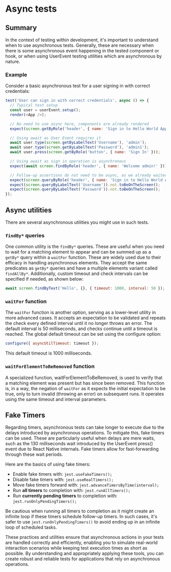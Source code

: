 # Async tests

## Summary

In the context of testing within development, it's important to understand when to use asynchronous tests. Generally, these are necessary when there is some asynchronous event happening in the tested component or hook, or when using UserEvent testing utilities which are asynchronous by nature.

### Example

Consider a basic asynchronous test for a user signing in with correct credentials:

```javascript
test('User can sign in with correct credentials', async () => {
  // Typical test setup
  const user = userEvent.setup();
  render(<App />);

  // No need to use async here, components are already rendered
  expect(screen.getByRole('header', { name: 'Sign in to Hello World App!' })).toBeOnTheScreen();

  // Using await as User Event requires it
  await user.type(screen.getByLabelText('Username'), 'admin');
  await user.type(screen.getByLabelText('Password'), 'admin1');
  await user.press(screen.getByRole('button', { name: 'Sign In' }));

  // Using await as sign in operation is asynchronous
  expect(await screen.findByRole('header', { name: 'Welcome admin!' })).toBeOnTheScreen();

  // Follow-up assertions do not need to be async, as we already waited for sign in operation to complete
  expect(screen.queryByRole('header', { name: 'Sign in to Hello World App' })).not.toBeOnTheScreen();
  expect(screen.queryByLabelText('Username')).not.toBeOnTheScreen();
  expect(screen.queryByLabelText('Password')).not.toBeOnTheScreen();
});
```

## Async utilities

There are several asynchronous utilities you might use in such tests. 

### `findBy*` queries
One common utility is the `findBy*` queries. These are useful when you need to wait for a matching element to appear and can be summed up as a `getBy*` query within a `waitFor` function. These are widely used due to their efficacy in handling asynchronous elements. They accept the same predicates as `getBy*` queries and have a multiple elements variant called `findAllBy*`. Additionally, custom timeout and check intervals can be specified if needed, as shown below:

```javascript
await screen.findByText('Hello', {}, { timeout: 1000, interval: 50 });
```

### `waitFor` function
The `waitFor` function is another option, serving as a lower-level utility in more advanced cases. It accepts an expectation to be validated and repeats the check every defined interval until it no longer throws an error. The default interval is 50 milliseconds, and checks continue until a timeout is reached. The global default timeout can be set using the configure option:

```javascript
configure({ asyncUtilTimeout: timeout });
```

This default timeout is 1000 milliseconds.

### `waitForElementToBeRemoved` function
A specialized function, waitForElementToBeRemoved, is used to verify that a matching element was present but has since been removed. This function is, in a way, the negation of `waitFor` as it expects the initial expectation to be true, only to turn invalid (throwing an error) on subsequent runs. It operates using the same timeout and interval parameters.

## Fake Timers
Regarding timers, asynchronous tests can take longer to execute due to the delays introduced by asynchronous operations. To mitigate this, fake timers can be used. These are particularly useful when delays are mere waits, such as the 130 milliseconds wait introduced by the UserEvent press() event due to React Native internals. Fake timers allow for fast-forwarding through these wait periods.

Here are the basics of using fake timers:
- Enable fake timers with: `jest.useFakeTimers();`
- Disable fake timers with: `jest.useRealTimers();`
- Move fake timers forward with: `jest.advanceTimersByTime(interval);`
- Run **all timers** to completion with: `jest.runAllTimers();`
- Run **currently pending timers** to completion with: `jest.runOnlyPendingTimers();`

Be cautious when running all timers to completion as it might create an infinite loop if these timers schedule follow-up timers. In such cases, it's safer to use `jest.runOnlyPendingTimers()` to avoid ending up in an infinite loop of scheduled tasks.

These practices and utilities ensure that asynchronous actions in your tests are handled correctly and efficiently, enabling you to simulate real-world interaction scenarios while keeping test execution times as short as possible. By understanding and appropriately applying these tools, you can create robust and reliable tests for applications that rely on asynchronous operations.

